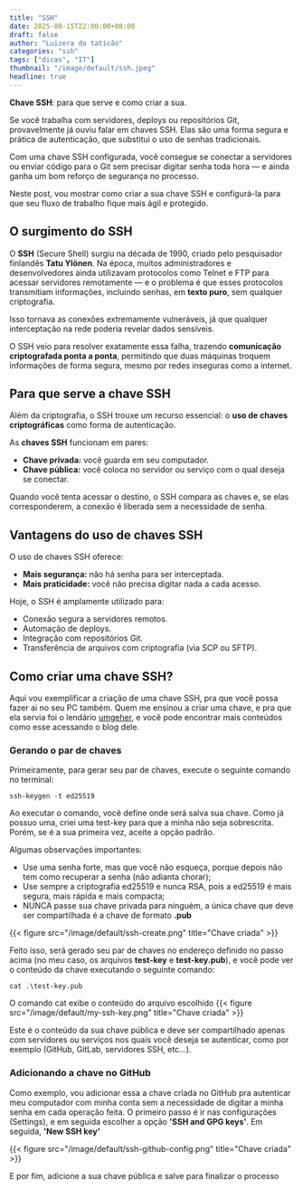 ```yaml
---
title: "SSH"
date: 2025-08-15T22:00:00+08:00
draft: false
author: "Luizera do taticão"
categories: "ssh"
tags: ["dicas", "IT"]
thumbnail: "/image/default/ssh.jpeg"
headline: true
---
```


**Chave SSH**: para que serve e como criar a sua.

<!--more-->

Se você trabalha com servidores, deploys ou repositórios Git, provavelmente já ouviu falar em chaves SSH. Elas são uma forma segura e prática de autenticação, que substitui o uso de senhas tradicionais.

Com uma chave SSH configurada, você consegue se conectar a servidores ou enviar código para o Git sem precisar digitar senha toda hora — e ainda ganha um bom reforço de segurança no processo.

Neste post, vou mostrar como criar a sua chave SSH e configurá-la para que seu fluxo de trabalho fique mais ágil e protegido.

## O surgimento do SSH

O **SSH** (Secure Shell) surgiu na década de 1990, criado pelo pesquisador finlandês **Tatu Ylönen**. Na época, muitos administradores e desenvolvedores ainda utilizavam protocolos como Telnet e FTP para acessar servidores remotamente — e o problema é que esses protocolos transmitiam informações, incluindo senhas, em **texto puro**, sem qualquer criptografia.

Isso tornava as conexões extremamente vulneráveis, já que qualquer interceptação na rede poderia revelar dados sensíveis.

O SSH veio para resolver exatamente essa falha, trazendo **comunicação criptografada ponta a ponta**, permitindo que duas máquinas troquem informações de forma segura, mesmo por redes inseguras como a internet.

## Para que serve a chave SSH

Além da criptografia, o SSH trouxe um recurso essencial: o **uso de chaves criptográficas** como forma de autenticação.

As **chaves SSH** funcionam em pares:

- **Chave privada:** você guarda em seu computador.
- **Chave pública:** você coloca no servidor ou serviço com o qual deseja se conectar.

Quando você tenta acessar o destino, o SSH compara as chaves e, se elas corresponderem, a conexão é liberada sem a necessidade de senha.

## Vantagens do uso de chaves SSH

O uso de chaves SSH oferece:

- **Mais segurança:** não há senha para ser interceptada.
- **Mais praticidade:** você não precisa digitar nada a cada acesso.

Hoje, o SSH é amplamente utilizado para:

- Conexão segura a servidores remotos.
- Automação de deploys.
- Integração com repositórios Git.
- Transferência de arquivos com criptografia (via SCP ou SFTP).


## Como criar uma chave SSH?

Aqui vou exemplificar a criação de uma chave SSH, pra que você possa fazer ai no seu PC também. Quem me ensinou a criar uma chave, e pra que ela servia foi o lendário [umgeher](http://umgeher.org), e você pode encontrar mais conteúdos como esse acessando o blog dele.

### Gerando o par de chaves

Primeiramente, para gerar seu par de chaves, execute o seguinte comando no terminal:

```shell
ssh-keygen -t ed25519
```
Ao executar o comando, você define onde será salva sua chave. Como já possuo uma, criei uma test-key para que a minha não seja sobrescrita. Porém, se é a sua primeira vez, aceite a opção padrão.

Algumas observações importantes:
- Use uma senha forte, mas que você não esqueça, porque depois não tem como recuperar a senha (não adianta chorar);
- Use sempre a criptografia ed25519 e nunca RSA, pois a ed25519 é mais segura, mais rápida e mais compacta;
- NUNCA passe sua chave privada para ninguém, a única chave que deve ser compartilhada é a chave de formato **.pub**

{{< figure src="/image/default/ssh-create.png" title="Chave criada" >}}

Feito isso, será gerado seu par de chaves no endereço definido no passo acima (no meu caso, os arquivos **test-key** e **test-key.pub**), e você pode ver o conteúdo da chave executando o seguinte comando:

```shell
cat .\test-key.pub
```
O comando cat exibe o conteúdo do arquivo escolhido
{{< figure src="/image/default/my-ssh-key.png" title="Chave criada" >}}

Este é o conteúdo da sua chave pública e deve ser compartilhado apenas com servidores ou serviços nos quais você deseja se autenticar, como por exemplo (GitHub, GitLab, servidores SSH, etc...).

### Adicionando a chave no GitHub

Como exemplo, vou adicionar essa a chave criada no GitHub pra autenticar meu computador com minha conta sem a necessidade de digitar a minha senha em cada operação feita. 
O primeiro passo é ir nas configurações (Settings), e em seguida escolher a opção **'SSH and GPG keys'**.
Em seguida, **'New SSH key'**

{{< figure src="/image/default/ssh-github-config.png" title="Chave criada" >}}

E por fim, adicione a sua chave pública e salve para finalizar o processo